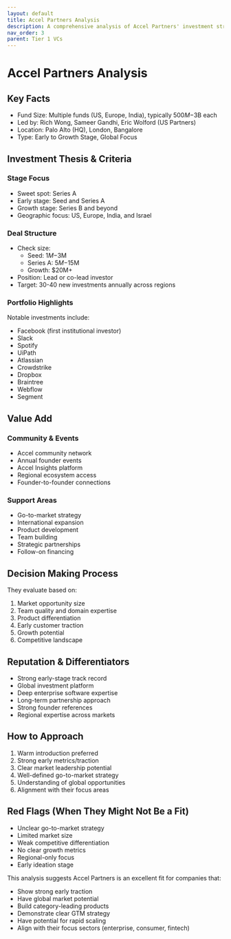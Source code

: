 ```yaml
---
layout: default
title: Accel Partners Analysis
description: A comprehensive analysis of Accel Partners' investment strategy, portfolio, and value proposition
nav_order: 3
parent: Tier 1 VCs
---
```


# Accel Partners Analysis

## Key Facts
- Fund Size: Multiple funds (US, Europe, India), typically $500M-$3B each
- Led by: Rich Wong, Sameer Gandhi, Eric Wolford (US Partners)
- Location: Palo Alto (HQ), London, Bangalore
- Type: Early to Growth Stage, Global Focus

## Investment Thesis & Criteria

### Stage Focus
- Sweet spot: Series A
- Early stage: Seed and Series A
- Growth stage: Series B and beyond
- Geographic focus: US, Europe, India, and Israel

### Deal Structure
- Check size:
  - Seed: $1M-$3M
  - Series A: $5M-$15M
  - Growth: $20M+
- Position: Lead or co-lead investor
- Target: 30-40 new investments annually across regions

### Portfolio Highlights
Notable investments include:
- Facebook (first institutional investor)
- Slack
- Spotify
- UiPath
- Atlassian
- Crowdstrike
- Dropbox
- Braintree
- Webflow
- Segment

## Value Add

### Community & Events
- Accel community network
- Annual founder events
- Accel Insights platform
- Regional ecosystem access
- Founder-to-founder connections

### Support Areas
- Go-to-market strategy
- International expansion
- Product development
- Team building
- Strategic partnerships
- Follow-on financing

## Decision Making Process
They evaluate based on:
1. Market opportunity size
2. Team quality and domain expertise
3. Product differentiation
4. Early customer traction
5. Growth potential
6. Competitive landscape

## Reputation & Differentiators
- Strong early-stage track record
- Global investment platform
- Deep enterprise software expertise
- Long-term partnership approach
- Strong founder references
- Regional expertise across markets

## How to Approach
1. Warm introduction preferred
2. Strong early metrics/traction
3. Clear market leadership potential
4. Well-defined go-to-market strategy
5. Understanding of global opportunities
6. Alignment with their focus areas

## Red Flags (When They Might Not Be a Fit)
- Unclear go-to-market strategy
- Limited market size
- Weak competitive differentiation
- No clear growth metrics
- Regional-only focus
- Early ideation stage

This analysis suggests Accel Partners is an excellent fit for companies that:
- Show strong early traction
- Have global market potential
- Build category-leading products
- Demonstrate clear GTM strategy
- Have potential for rapid scaling
- Align with their focus sectors (enterprise, consumer, fintech) 